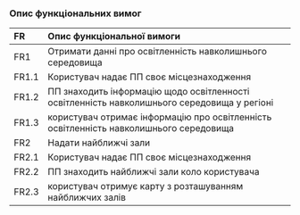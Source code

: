 ### Опис функціональних вимог


|FR|Опис функціональної вимоги|
|:-|:-|
|FR1|Отримати данні про освітленність навколишнього середовища|
|FR1.1|Користувач надає ПП своє місцезнаходження|
|FR1.2|ПП знаходить інформацію щодо освітленності освітленність навколишнього середовища у регіоні|
|FR1.3|користувач отримає інформацію про освітленність освітленність навколишнього середовища|
|FR2|Надати найближчі зали|
|FR2.1|Користувач надає ПП своє місцезнаходження|
|FR2.2|ПП знаходить найближчі зали коло користувача|
|FR2.3|користувач отримує карту з розташуванням найближчих залів|
